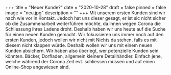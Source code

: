 +++
title = "Neuer Kunde?"
date = "2020-10-28"
draft = false
pinned = false
image = "neu.jpg"
description = ""
+++
Mit unserem ersten Kunden sind wir nach wie vor in Kontakt. Jedoch hat uns dieser gesagt, er ist sic nicht sicher ob die Zusammenarbeit weiterführen möchte, da ihnen wegen Corona die Schliessung ihres Ladens droht. Deshalb haben wir uns heute auf die Suche für einen neuen Kunden gemacht. Wir fokussieren uns immer noch auf  den ersten Kunden, jedoch wollen wir nicht mit Nichts da stehen, falls es mit diesem nicht klappen würde. Deshalb wollen wir uns mit einem neuen Kunden absichern. Wir haben also überlegt, wer potenzielle Kunden sein könnten. Bäcker, Dorfladen, allgemein kleinere Detailhändler. Einfach jene, welche während der Corona Zeit evt. schliessen müssen und auf einen Online-Shop angewiesen sind.